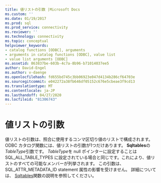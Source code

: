 ```yaml
---
title: 値リストの引数 |Microsoft Docs
ms.custom: ''
ms.date: 01/19/2017
ms.prod: sql
ms.prod_service: connectivity
ms.reviewer: ''
ms.technology: connectivity
ms.topic: conceptual
helpviewer_keywords:
- catalog functions [ODBC], arguments
- arguments in catalog functions [ODBC], value list
- value list arguments [ODBC]
ms.assetid: 863837be-603b-4c7a-8b96-b71014037ee5
author: David-Engel
ms.author: v-daenge
ms.openlocfilehash: fd655bd745c3bb06923e047d4134b286cf64703e
ms.sourcegitcommit: e042272a38fb646df05152c676e5cbeae3f9cd13
ms.translationtype: MT
ms.contentlocale: ja-JP
ms.lasthandoff: 04/27/2020
ms.locfileid: "81306743"
---
```

# <a name="value-list-arguments"></a>値リストの引数
値リストの引数は、照合に使用するコンマ区切り値のリストで構成されます。 ODBC カタログ関数には、値リストの引数が1つだけあります。 **Sqltables**の*TableType*引数です。 *TableType*を null ポインターに設定することは SQL_ALL_TABLE_TYPES に設定されている場合と同じです。これにより、値リストのすべての可能なメンバーが列挙されます。 この引数は、SQL_ATTR_METADATA_ID statement 属性の影響を受けません。 詳細については、 [Sqltables](../../../odbc/reference/syntax/sqltables-function.md)関数の説明を参照してください。
